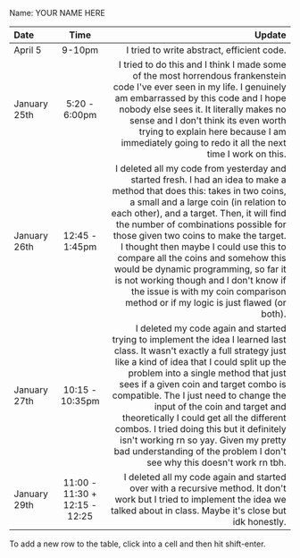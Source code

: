 Name: YOUR NAME HERE

| Date         |             Time              |                                                                                                                                                                                                                                                                                                                                                                                                                                                                                                                                                     Update |
|:-------------|:-----------------------------:|-----------------------------------------------------------------------------------------------------------------------------------------------------------------------------------------------------------------------------------------------------------------------------------------------------------------------------------------------------------------------------------------------------------------------------------------------------------------------------------------------------------------------------------------------------------:|
| April 5      |            9-10pm             |                                                                                                                                                                                                                                                                                                                                                                                                                                                                                                                 I tried to write abstract, efficient code. |
| January 25th |         5:20 - 6:00pm         |                                                                                                                                                                                                     I tried to do this and I think I made some of the most horrendous frankenstein code I've ever seen in my life. I genuinely am embarrassed by this code and I hope nobody else sees it. It literally makes no sense and I don't think its even worth trying to explain here because I am immediately going to redo it all the next time I work on this. |
| January 26th |        12:45 - 1:45pm         | I deleted all my code from yesterday and started fresh. I had an idea to make a method that does this: takes in two coins, a small and a large coin (in relation to each other), and a target. Then, it will find the number of combinations possible for those given two coins to make the target. I thought then maybe I could use this to compare all the coins and somehow this would be dynamic programming, so far it is not working though and I don't know if the issue is with my coin comparison method or if my logic is just flawed (or both). |
| January 27th |        10:15 - 10:35pm        |        I deleted my code again and started trying to implement the idea I learned last class. It wasn't exactly a full strategy just like a kind of idea that I could split up the problem into a single method that just sees if a given coin and target combo is compatible. The I just need to change the input of the coin and target and theoretically I could get all the different combos. I tried doing this but it definitely isn't working rn so yay. Given my pretty bad understanding of the problem I don't see why this doesn't work rn tbh. |
| January 29th | 11:00 - 11:30 + 12:15 - 12:25 |                                                                                                                                                                                                                                                                                                                                                                         I deleted all my code again and started over with a recursive method. It don't work but I tried to implement the idea we talked about in class. Maybe it's close but idk honestly. |


To add a new row to the table, click into a cell and then hit shift-enter.